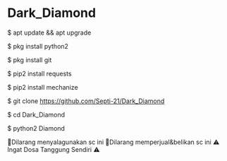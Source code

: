 # Dark_Diamond

$ apt update && apt upgrade

$ pkg install python2

$ pkg install git

$ pip2 install requests

$ pip2 install mechanize

$ git clone https://github.com/Septi-21/Dark_Diamond

$ cd Dark_Diamond

$ python2 Diamond

🚫Dilarang menyalagunakan sc ini
🚫Dilarang memperjual&belikan sc ini
  ⚠️ Ingat Dosa Tanggung Sendiri ⚠️
